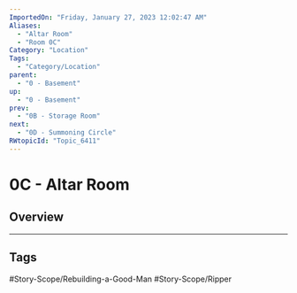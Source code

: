 ```yaml
---
ImportedOn: "Friday, January 27, 2023 12:02:47 AM"
Aliases:
  - "Altar Room"
  - "Room 0C"
Category: "Location"
Tags:
  - "Category/Location"
parent:
  - "0 - Basement"
up:
  - "0 - Basement"
prev:
  - "0B - Storage Room"
next:
  - "0D - Summoning Circle"
RWtopicId: "Topic_6411"
---
```

# 0C - Altar Room
## Overview

---
## Tags
#Story-Scope/Rebuilding-a-Good-Man #Story-Scope/Ripper

